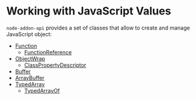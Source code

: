 # Working with JavaScript Values

`node-addon-api` provides a set of classes that allow to create and manage
JavaScript object:

- [Function](doc/function.md)
    - [FunctionReference](doc/function_reference.md)
- [ObjectWrap](doc/object_wrap.md)
    - [ClassPropertyDescriptor](doc/class_property_descriptor.md)
- [Buffer](doc/buffer.md)
- [ArrayBuffer](doc/array_buffer.md)
- [TypedArray](doc/typed_array.md)
    - [TypedArrayOf](doc/typed_array_of.md)
